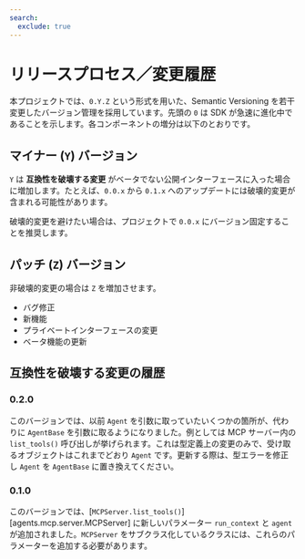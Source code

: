 ```yaml
---
search:
  exclude: true
---
```

# リリースプロセス／変更履歴

本プロジェクトでは、`0.Y.Z` という形式を用いた、Semantic Versioning を若干変更したバージョン管理を採用しています。先頭の `0` は SDK が急速に進化中であることを示します。各コンポーネントの増分は以下のとおりです。

## マイナー (`Y`) バージョン

`Y` は **互換性を破壊する変更** がベータでない公開インターフェースに入った場合に増加します。たとえば、`0.0.x` から `0.1.x` へのアップデートには破壊的変更が含まれる可能性があります。

破壊的変更を避けたい場合は、プロジェクトで `0.0.x` にバージョン固定することを推奨します。

## パッチ (`Z`) バージョン

非破壊的変更の場合は `Z` を増加させます。

- バグ修正
- 新機能
- プライベートインターフェースの変更
- ベータ機能の更新

## 互換性を破壊する変更の履歴

### 0.2.0

このバージョンでは、以前 `Agent` を引数に取っていたいくつかの箇所が、代わりに `AgentBase` を引数に取るようになりました。例としては MCP サーバー内の `list_tools()` 呼び出しが挙げられます。これは型定義上の変更のみで、受け取るオブジェクトはこれまでどおり `Agent` です。更新する際は、型エラーを修正し `Agent` を `AgentBase` に置き換えてください。

### 0.1.0

このバージョンでは、[`MCPServer.list_tools()`][agents.mcp.server.MCPServer] に新しいパラメーター `run_context` と `agent` が追加されました。`MCPServer` をサブクラス化しているクラスには、これらのパラメーターを追加する必要があります。